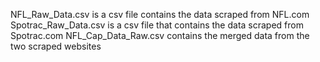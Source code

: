 NFL_Raw_Data.csv is a csv file contains the data scraped from NFL.com
Spotrac_Raw_Data.csv is a csv file that contains the data scraped from Spotrac.com
NFL_Cap_Data_Raw.csv contains the merged data from the two scraped websites
